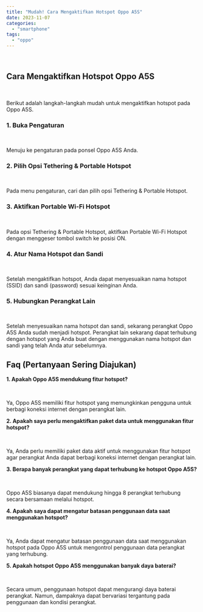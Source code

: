 ```yaml
---
title: "Mudah! Cara Mengaktifkan Hotspot Oppo A5S"
date: 2023-11-07
categories: 
  - "smartphone"
tags: 
  - "oppo"
---
```


 

## Cara Mengaktifkan Hotspot Oppo A5S

 

Berikut adalah langkah-langkah mudah untuk mengaktifkan hotspot pada Oppo A5S.

### 1\. Buka Pengaturan

 

Menuju ke pengaturan pada ponsel Oppo A5S Anda.

### 2\. Pilih Opsi Tethering & Portable Hotspot

 

Pada menu pengaturan, cari dan pilih opsi Tethering & Portable Hotspot.

### 3\. Aktifkan Portable Wi-Fi Hotspot

 

Pada opsi Tethering & Portable Hotspot, aktifkan Portable Wi-Fi Hotspot dengan menggeser tombol switch ke posisi ON.

### 4\. Atur Nama Hotspot dan Sandi

 

Setelah mengaktifkan hotspot, Anda dapat menyesuaikan nama hotspot (SSID) dan sandi (password) sesuai keinginan Anda.

### 5\. Hubungkan Perangkat Lain

 

Setelah menyesuaikan nama hotspot dan sandi, sekarang perangkat Oppo A5S Anda sudah menjadi hotspot. Perangkat lain sekarang dapat terhubung dengan hotspot yang Anda buat dengan menggunakan nama hotspot dan sandi yang telah Anda atur sebelumnya.

## Faq (Pertanyaan Sering Diajukan)

**1\. Apakah Oppo A5S mendukung fitur hotspot?**

 

Ya, Oppo A5S memiliki fitur hotspot yang memungkinkan pengguna untuk berbagi koneksi internet dengan perangkat lain.

**2\. Apakah saya perlu mengaktifkan paket data untuk menggunakan fitur hotspot?**

 

Ya, Anda perlu memiliki paket data aktif untuk menggunakan fitur hotspot agar perangkat Anda dapat berbagi koneksi internet dengan perangkat lain.

**3\. Berapa banyak perangkat yang dapat terhubung ke hotspot Oppo A5S?**

 

Oppo A5S biasanya dapat mendukung hingga 8 perangkat terhubung secara bersamaan melalui hotspot.

**4\. Apakah saya dapat mengatur batasan penggunaan data saat menggunakan hotspot?**

 

Ya, Anda dapat mengatur batasan penggunaan data saat menggunakan hotspot pada Oppo A5S untuk mengontrol penggunaan data perangkat yang terhubung.

**5\. Apakah hotspot Oppo A5S menggunakan banyak daya baterai?**

 

Secara umum, penggunaan hotspot dapat mengurangi daya baterai perangkat. Namun, dampaknya dapat bervariasi tergantung pada penggunaan dan kondisi perangkat.
